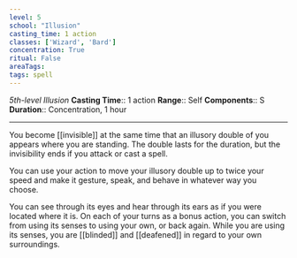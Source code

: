 ```yaml
---
level: 5
school: "Illusion"
casting_time: 1 action
classes: ['Wizard', 'Bard']
concentration: True
ritual: False
areaTags: 
tags: spell
---
```


_5th-level Illusion_
**Casting Time**:: 1 action
**Range**:: Self
**Components**:: S
**Duration**:: Concentration, 1 hour

---

You become [[invisible]] at the same time that an illusory double of you appears where you are standing. The double lasts for the duration, but the invisibility ends if you attack or cast a spell.

You can use your action to move your illusory double up to twice your speed and make it gesture, speak, and behave in whatever way you choose.

You can see through its eyes and hear through its ears as if you were located where it is. On each of your turns as a bonus action, you can switch from using its senses to using your own, or back again. While you are using its senses, you are [[blinded]] and [[deafened]] in regard to your own surroundings.



